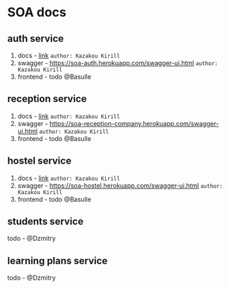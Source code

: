 # SOA docs

## auth service 

1) docs - [link](auth-docs.md) `author: Kazakou Kirill`
2) swagger - https://soa-auth.herokuapp.com/swagger-ui.html `author: Kazakou Kirill`
3) frontend - todo @Basulle

## reception service
1) docs - [link](reception-docs.md) `author: Kazakou Kirill`
2) swagger - https://soa-reception-company.herokuapp.com/swagger-ui.html `author: Kazakou Kirill`
3) frontend - todo @Basulle

## hostel service
1) docs - [link](hostel-docs.md) `author: Kazakou Kirill`
2) swagger - https://soa-hostel.herokuapp.com/swagger-ui.html `author: Kazakou Kirill`
3) frontend - todo @Basulle 

## students service
todo - @Dzmitry

## learning plans service
todo - @Dzmitry
